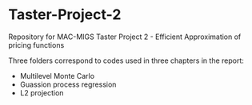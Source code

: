 # Taster-Project-2
Repository for MAC-MIGS Taster Project 2 - Efficient Approximation of pricing functions

Three folders correspond to codes used in three chapters in the report:
- Multilevel Monte Carlo
- Guassion process regression
- L2 projection
